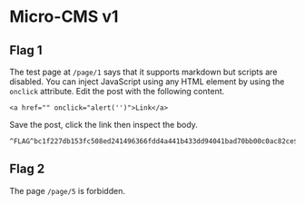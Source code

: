 # Micro-CMS v1

## Flag 1

The test page at `/page/1` says that it supports markdown but scripts are disabled. You can inject JavaScript using any HTML element by using the `onclick` attribute. Edit the post with the following content.

    <a href="" onclick="alert('')">Link</a>

Save the post, click the link then inspect the body.

    ^FLAG^bc1f227db153fc508ed241496366fdd4a441b433dd94041bad70bb00c0ac82ce$FLAG$

## Flag 2

The page `/page/5` is forbidden.